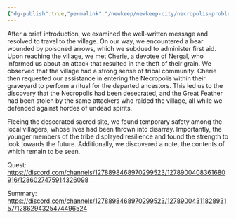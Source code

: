 ```yaml
---
{"dg-publish":true,"permalink":"/newkeep/newkeep-city/necropolis-problem/whispers-of-the-hallowed-veil/","updated":"2025-03-24T10:28:33.349+05:30"}
---
```


After a brief introduction, we examined the well-written message and resolved to travel to the village. On our way, we encountered a bear wounded by poisoned arrows, which we subdued to administer first aid. Upon reaching the village, we met Cherie, a devotee of Nergal, who informed us about an attack that resulted in the theft of their grain. We observed that the village had a strong sense of tribal community. Cherie then requested our assistance in entering the Necropolis within their graveyard to perform a ritual for the departed ancestors. This led us to the discovery that the Necropolis had been desecrated, and the Great Feather had been stolen by the same attackers who raided the village, all while we defended against hordes of undead spirits.

Fleeing the desecrated sacred site, we found temporary safety among the local villagers, whose lives had been thrown into disarray. Importantly, the younger members of the tribe displayed resilience and found the strength to look towards the future. Additionally, we discovered a note, the contents of which remain to be seen.

Quest: 
https://discord.com/channels/1278898468970299523/1278900408361680916/1286027475914326098

Summary:
https://discord.com/channels/1278898468970299523/1278900431182893157/1286294325474496524
